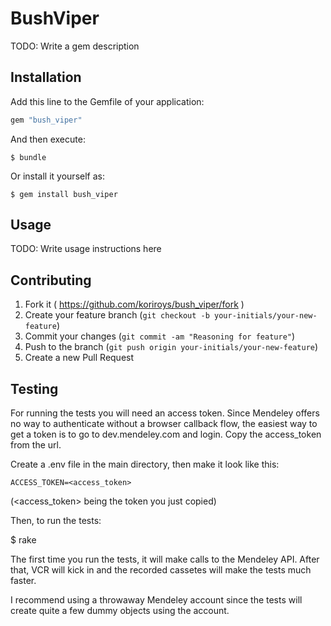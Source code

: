 # BushViper

TODO: Write a gem description

## Installation

Add this line to the Gemfile of your application:

```ruby
gem "bush_viper"
```

And then execute:

    $ bundle

Or install it yourself as:

    $ gem install bush_viper

## Usage

TODO: Write usage instructions here

## Contributing

1. Fork it ( https://github.com/koriroys/bush_viper/fork )
2. Create your feature branch (`git checkout -b your-initials/your-new-feature`)
3. Commit your changes (`git commit -am "Reasoning for feature"`)
4. Push to the branch (`git push origin your-initials/your-new-feature`)
5. Create a new Pull Request

## Testing

For running the tests you will need an access token. Since Mendeley offers no way to authenticate without a browser callback flow, the easiest way to get a token is to go to dev.mendeley.com and login. Copy the access_token from the url.

Create a .env file in the main directory, then make it look like this:

    ACCESS_TOKEN=<access_token>

(<access_token> being the token you just copied)

Then, to run the tests:

$ rake

The first time you run the tests, it will make calls to the Mendeley API.
After that, VCR will kick in and the recorded cassetes will make the tests
much faster.

I recommend using a throwaway Mendeley account since the tests will create
quite a few dummy objects using the account.
